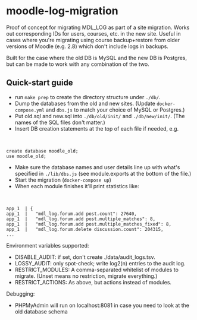 # moodle-log-migration

Proof of concept for migrating MDL_LOG as part of a site migration. Works out corresponding IDs for users, courses, etc. in the new site. Useful in cases where you're migrating using course backup+restore from older versions of Moodle (e.g. 2.8) which don't include logs in backups.

Built for the case where the old DB is MySQL and the new DB is Postgres, but can be made to work with any combination of the two.


## Quick-start guide

 - run `make prep` to create the directory structure under `./db/`.
 - Dump the databases from the old and new sites. (Update `docker-compose.yml` and `dbs.js` to match your choice of MySQL or Postgres.)
 - Put old.sql and new.sql into `./db/old/init/` and `./db/new/init/`. (The names of the SQL files don't matter.)
 - Insert DB creation statements at the top of each file if needed, e.g.

&nbsp;

    create database moodle_old;
    use moodle_old;

 - Make sure the database names and user details line up with what's specified in `./lib/dbs.js` (see module.exports at the bottom of the file.)
 - Start the migration (`docker-compose up`)
 - When each module finishes it'll print statistics like:

&nbsp;

    app_1  | {
    app_1  |   "mdl_log.forum.add post.count": 27640,
    app_1  |   "mdl_log.forum.add post.multiple_matches": 8,
    app_1  |   "mdl_log.forum.add post.multiple_matches_fixed": 8,
    app_1  |   "mdl_log.forum.delete discussion.count": 204315,
    ...

Environment variables supported:

 - DISABLE_AUDIT: if set, don't create ./data/audit_logs.tsv.
 - LOSSY_AUDIT: only spot-check; write log2(n) entries to the audit log.
 - RESTRICT_MODULES: A comma-separated whitelist of modules to migrate. (Unset means no restriction, migrate everything.)
 - RESTRICT_ACTIONS: As above, but actions instead of modules.

Debugging:

 - PHPMyAdmin will run on localhost:8081 in case you need to look at the old database schema

